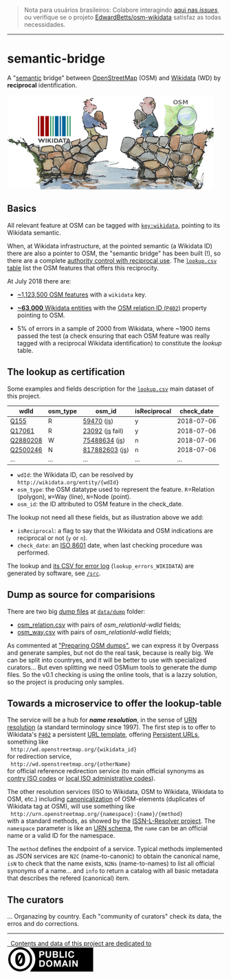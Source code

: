 > Nota para usuários brasileiros: Colabore interagindo [aqui nas *issues*](https://github.com/OSMBrasil/semantic-bridge/issues), ou verifique se o projeto [EdwardBetts/osm-wikidata](https://github.com/EdwardBetts/osm-wikidata) satisfaz as todas necessidades.

-----

# semantic-bridge
A "[semantic](https://en.wikipedia.org/wiki/Semantic_Web) bridge" between [OpenStreetMap](http://openstreetmap.org) (OSM) and [Wikidata](http://wikidata.org) (WD) by **reciprocal** identification.

[ ![](assets/wdOsm-semanticBridge-480px.jpeg) ](assets#credits)

## Basics

All relevant feature at OSM can be tagged with [`key:wikidata`](https://wiki.openstreetmap.org/wiki/Key:wikidata), pointing to its Wikidata semantic.

When, at Wikidata infrastructure, at the pointed semantic (a Wikidata ID) there are also a pointer to OSM, the "semantic bridge" has been built (!), so there are a complete [authority control with reciprocal use](https://www.wikidata.org/wiki/Q24075706). The [`lookup.csv` table](data/lookup.csv) list the OSM features that offers this reciprocity.

At July 2018 there are:

* [~1,123,500 OSM features](https://taginfo.openstreetmap.org/search?q=wikidata#keys) with a `wikidata` key.

* [**~63,000** Wikidata entities](https://query.wikidata.org/#SELECT%20%28COUNT%28DISTINCT%20%3Fitem%29%20AS%20%3Fcount%29%20WHERE%20%7B%3Fitem%20wdt%3AP402%20%5B%5D.%7D%0A) with the [OSM relation ID (`P402`)](http://wikidata.org/entity/P402) property pointing to OSM.

* 5% of errors in a sample of 2000 from Wikidata, where ~1900 items passed the test (a check ensuring that each OSM feature was really tagged with a reciprocal Wikidata identification) to constitute the *lookup* table.

## The lookup as certification

Some examples and fields description for the [`lookup.csv`](data/lookup.csv) main dataset of this project.

wdId|osm_type|osm_id|isReciprocal|check_date
----|--------|------|------|-------
[Q155](http://wikidata.org/entity/Q155)|R|[59470](https://www.openstreetmap.org/relation/59470) ([js](https://nominatim.openstreetmap.org/details.php?format=json&osmtype=R&osmid=59470))|y|2018-07-06
[Q17061](http://wikidata.org/entity/Q17061)|R|[23092](https://www.openstreetmap.org/relation/23092) ([js](https://nominatim.openstreetmap.org/details.php?format=json&osmtype=R&osmid=23092) fail)|y|2018-07-06
[Q2880208](http://wikidata.org/entity/Q2880208)|W|[75488634](https://www.openstreetmap.org/way/75488634) ([js](https://nominatim.openstreetmap.org/details.php?format=json&osmtype=W&osmid=75488634))|n|2018-07-06
[Q2500246](http://wikidata.org/entity/Q2500246)|N|[817882603](https://www.openstreetmap.org/node/817882603) ([js](https://nominatim.openstreetmap.org/details.php?format=json&osmtype=N&osmid=817882603))|n|2018-07-06
...|...|...|...|...

* `wdId`: the Wikidata ID, can be resolved by `http://wikidata.org/entity/{wdId}`
* `osm_type`: the OSM datatype used to represent the feature. `R`=Relation (polygon), `W`=Way (line), `N`=Node (point).
* `osm_id`: the ID attributed to OSM feature in the check_date.

The lookup not need all these fields, but as illustration above we add:
* `isReciprocal`: a flag to say that the Wikidata and OSM indications are reciprocal or not (`y` or `n`).
* `check_date`: an [ISO 8601](https://en.wikipedia.org/wiki/ISO_8601) date, when last checking procedure was performed.

The lookup and [its CSV for error log](data/lookup_errors_WIKIDATA.csv) (`lookup_errors_WIKIDATA`) are generated by software, see [`/src`](src).

## Dump as source for comparisions

There are two big [*dump* files](https://en.wikipedia.org/wiki/Database_dump) at [`data/dump`](data/dump) folder:

* [osm_relation.csv](data/dump/osm_relation.csv) with pairs of *osm_relationId-wdId* fields;
* [osm_way.csv](data/dump/osm_way.csv) with pairs of *osm_relationId-wdId* fields;

As commented at ["Preparing OSM dumps"](src/README.md#preparing-osm-dumps), we can express it by Overpass and generate samples, but not do the real task, because is really big.  We can be split into countryes, and it will be better to use  with specialized curators... But even splitting we need OSMium tools to generate the dump files. So the v0.1 checking is using the online tools, that is a lazzy solution, so the project is producing only samples.

## Towards a microservice to offer the lookup-table
The service will be a hub for ***name resolution***, in the sense of [URN resolution](https://tools.ietf.org/html/rfc2169) (a standard terminology since 1997). The first step is to offer to Wikidata's [`P402`](http://wikidata.org/entity/P402) a persistent [URL template](https://en.wikipedia.org/wiki/URL_Template), offering  [Persistent URLs](https://en.wikipedia.org/wiki/Persistent_uniform_resource_locator), something like <br/> &nbsp; `http://wd.openstreetmap.org/{wikidata_id}` <br/>for redirection service, <br/> &nbsp; `http://wd.openstreetmap.org/{otherName}` <br/>for official reference redirection service  (to main official synonyms as [contry ISO codes](https://datahub.io/core/country-codes) or [local ISO administrative codes](http://datasets.ok.org.br/state-codes)).

The other resolution services (ISO to Wikidata, OSM to Wikidata, Wikidata to OSM, etc.) including [canonicalization](https://en.wikipedia.org/wiki/Canonicalization) of OSM-elements (duplicates of Wikidata tag at OSM), will use something like <br/> &nbsp; `http://urn.openstreetmap.org/{namespace}:{name}/{method}` <br/>with a standard methods, as showed by the [ISSN-L-Resolver project](https://github.com/okfn-brasil/ISSN-L-Resolver). The `namespace` parameter is like an [URN schema](https://en.wikipedia.org/wiki/Uniform_Resource_Name), the `name` can be an official name or a valid ID for the namespace.

The `method` defines the endpoint of a service. Typical methods implemented as JSON services are `N2C` (name-to-canonic) to obtain the canonical name, `isN`  to check that the name exists, `N2Ns` (name-to-names) to list all official synonyms of a name... and `info` to return a catalog with all basic metadata that describes the refered (canonical) item.  

## The curators
... Organazing by country. Each "community of curators" check its data, the erros and do corrections.

------

[&#160; Contents and data of this project are dedicated to<br/> ![](assets/CC0-logo-200px.png) ](LICENSE.md)

